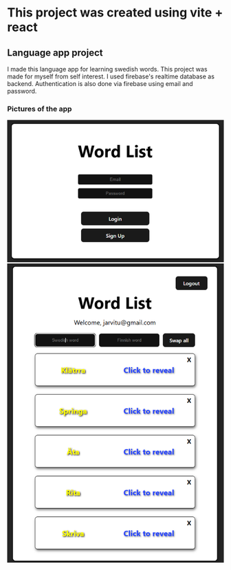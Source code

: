 # This project was created using vite + react

## Language app project
I made this language app for learning swedish words. This project was made for myself from self interest. I used firebase's realtime database as backend. Authentication is also done via firebase using email and password.

### Pictures of the app
![login](login.png)
![interface](interface.png)
